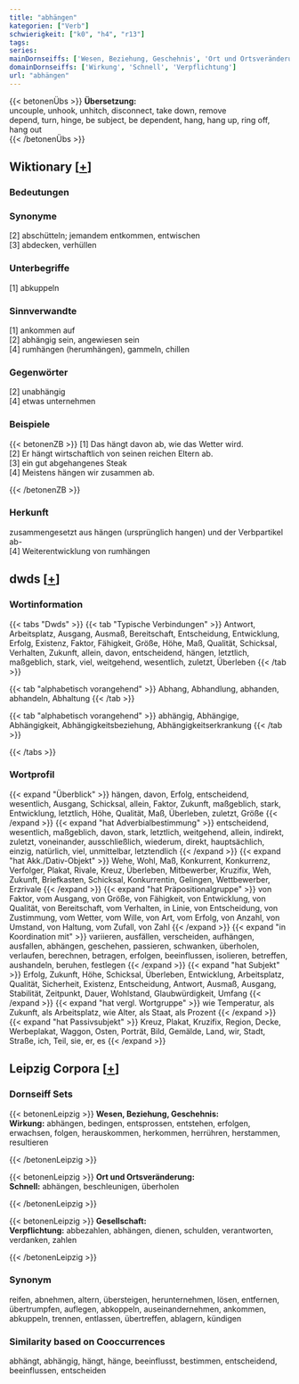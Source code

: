 ```yaml
---
title: "abhängen"
kategorien: ["Verb"]
schwierigkeit: ["k0", "h4", "r13"]
tags:
series:
mainDornseiffs: ['Wesen, Beziehung, Geschehnis', 'Ort und Ortsveränderung', 'Gesellschaft']
domainDornseiffs: ['Wirkung', 'Schnell', 'Verpflichtung']
url: "abhängen"
---
```


{{< betonenÜbs >}}
**Übersetzung:**  
uncouple, unhook, unhitch, disconnect, take down, remove  
depend, turn, hinge, be subject, be dependent, hang, hang up, ring off, hang out  
{{< /betonenÜbs >}}

## Wiktionary [[+](https://de.wiktionary.org/wiki/abhängen)]

### Bedeutungen

### Synonyme
[2] abschütteln; jemandem entkommen, entwischen  
[3] abdecken, verhüllen  

### Unterbegriffe
[1] abkuppeln  

### Sinnverwandte
[1] ankommen auf  
[2] abhängig sein, angewiesen sein  
[4] rumhängen (herumhängen), gammeln, chillen  

### Gegenwörter
[2] unabhängig  
[4] etwas unternehmen  

### Beispiele
{{< betonenZB >}}
[1] Das hängt davon ab, wie das Wetter wird.  
[2] Er hängt wirtschaftlich von seinen reichen Eltern ab.  
[3] ein gut abgehangenes Steak  
[4] Meistens hängen wir zusammen ab.  

{{< /betonenZB >}}
### Herkunft
zusammengesetzt aus hängen (ursprünglich hangen) und der Verbpartikel ab-  
[4] Weiterentwicklung von rumhängen  



## dwds [[+](https://www.dwds.de/wb/abhängen)]

### Wortinformation
{{< tabs "Dwds" >}}
{{< tab "Typische Verbindungen" >}}
Antwort, Arbeitsplatz, Ausgang, Ausmaß, Bereitschaft, Entscheidung, Entwicklung, Erfolg, Existenz, Faktor, Fähigkeit, Größe, Höhe, Maß, Qualität, Schicksal, Verhalten, Zukunft, allein, davon, entscheidend, hängen, letztlich, maßgeblich, stark, viel, weitgehend, wesentlich, zuletzt, Überleben
{{< /tab >}}

{{< tab "alphabetisch vorangehend" >}}
Abhang, Abhandlung, abhanden, abhandeln, Abhaltung
{{< /tab >}}

{{< tab "alphabetisch vorangehend" >}}
abhängig, Abhängige, Abhängigkeit, Abhängigkeitsbeziehung, Abhängigkeitserkrankung
{{< /tab >}}

{{< /tabs >}}

### Wortprofil
{{< expand "Überblick" >}} hängen, davon, Erfolg, entscheidend, wesentlich, Ausgang, Schicksal, allein, Faktor, Zukunft, maßgeblich, stark, Entwicklung, letztlich, Höhe, Qualität, Maß, Überleben, zuletzt, Größe {{< /expand >}}
{{< expand "hat Adverbialbestimmung" >}} entscheidend, wesentlich, maßgeblich, davon, stark, letztlich, weitgehend, allein, indirekt, zuletzt, voneinander, ausschließlich, wiederum, direkt, hauptsächlich, einzig, natürlich, viel, unmittelbar, letztendlich {{< /expand >}}
{{< expand "hat Akk./Dativ-Objekt" >}} Wehe, Wohl, Maß, Konkurrent, Konkurrenz, Verfolger, Plakat, Rivale, Kreuz, Überleben, Mitbewerber, Kruzifix, Weh, Zukunft, Briefkasten, Schicksal, Konkurrentin, Gelingen, Wettbewerber, Erzrivale {{< /expand >}}
{{< expand "hat Präpositionalgruppe" >}} von Faktor, vom Ausgang, von Größe, von Fähigkeit, von Entwicklung, von Qualität, von Bereitschaft, vom Verhalten, in Linie, von Entscheidung, von Zustimmung, vom Wetter, vom Wille, von Art, vom Erfolg, von Anzahl, von Umstand, von Haltung, vom Zufall, von Zahl {{< /expand >}}
{{< expand "in Koordination mit" >}} variieren, ausfällen, verscheiden, aufhängen, ausfallen, abhängen, geschehen, passieren, schwanken, überholen, verlaufen, berechnen, betragen, erfolgen, beeinflussen, isolieren, betreffen, aushandeln, beruhen, festlegen {{< /expand >}}
{{< expand "hat Subjekt" >}} Erfolg, Zukunft, Höhe, Schicksal, Überleben, Entwicklung, Arbeitsplatz, Qualität, Sicherheit, Existenz, Entscheidung, Antwort, Ausmaß, Ausgang, Stabilität, Zeitpunkt, Dauer, Wohlstand, Glaubwürdigkeit, Umfang {{< /expand >}}
{{< expand "hat vergl. Wortgruppe" >}} wie Temperatur, als Zukunft, als Arbeitsplatz, wie Alter, als Staat, als Prozent {{< /expand >}}
{{< expand "hat Passivsubjekt" >}} Kreuz, Plakat, Kruzifix, Region, Decke, Werbeplakat, Waggon, Osten, Porträt, Bild, Gemälde, Land, wir, Stadt, Straße, ich, Teil, sie, er, es {{< /expand >}}

## Leipzig Corpora [[+](https://corpora.uni-leipzig.de/en/res?word=abhängen&corpusId=deu_newscrawl-public_2018)]

### Dornseiff Sets
{{< betonenLeipzig >}}
**Wesen, Beziehung, Geschehnis:**  
**Wirkung:** abhängen, bedingen, entsprossen, entstehen, erfolgen, erwachsen, folgen, herauskommen, herkommen, herrühren, herstammen, resultieren  

{{< /betonenLeipzig >}}


{{< betonenLeipzig >}}
**Ort und Ortsveränderung:**  
**Schnell:** abhängen, beschleunigen, überholen  

{{< /betonenLeipzig >}}


{{< betonenLeipzig >}}
**Gesellschaft:**  
**Verpflichtung:** abbezahlen, abhängen, dienen, schulden, verantworten, verdanken, zahlen  

{{< /betonenLeipzig >}}

### Synonym
reifen, abnehmen, altern, übersteigen, herunternehmen, lösen, entfernen, übertrumpfen, auflegen, abkoppeln, auseinandernehmen, ankommen, abkuppeln, trennen, entlassen, übertreffen, ablagern, kündigen


### Similarity based on Cooccurrences
abhängt, abhängig, hängt, hänge, beeinflusst, bestimmen, entscheidend, beeinflussen, entscheiden

